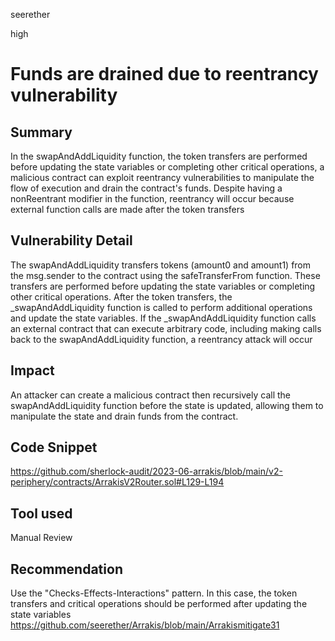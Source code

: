 seerether

high

# Funds are drained due to reentrancy vulnerability

## Summary
In the swapAndAddLiquidity function, the token transfers are performed before updating the state variables or completing other critical operations, a malicious contract can exploit reentrancy vulnerabilities to manipulate the flow of execution and drain the contract's funds. Despite having a nonReentrant modifier in the function, reentrancy will occur because external function calls are made after the token transfers
## Vulnerability Detail
The swapAndAddLiquidity transfers tokens (amount0 and amount1) from the msg.sender to the contract using the safeTransferFrom function. These transfers are performed before updating the state variables or completing other critical operations.
After the token transfers, the _swapAndAddLiquidity function is called to perform additional operations and update the state variables.
If the _swapAndAddLiquidity function calls an external contract that can execute arbitrary code, including making calls back to the swapAndAddLiquidity function, a reentrancy attack will  occur 

## Impact
An attacker can create a malicious contract then recursively call the swapAndAddLiquidity function before the state is updated, allowing them to manipulate the state and drain funds from the contract.
## Code Snippet
https://github.com/sherlock-audit/2023-06-arrakis/blob/main/v2-periphery/contracts/ArrakisV2Router.sol#L129-L194
## Tool used

Manual Review

## Recommendation
Use the "Checks-Effects-Interactions" pattern. In this case, the token transfers and critical operations should be performed after updating the state variables
https://github.com/seerether/Arrakis/blob/main/Arrakismitigate31
